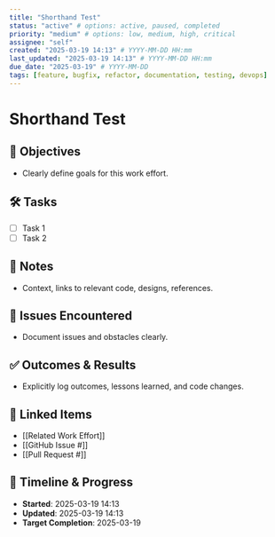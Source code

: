 ```yaml
---
title: "Shorthand Test"
status: "active" # options: active, paused, completed
priority: "medium" # options: low, medium, high, critical
assignee: "self"
created: "2025-03-19 14:13" # YYYY-MM-DD HH:mm
last_updated: "2025-03-19 14:13" # YYYY-MM-DD HH:mm
due_date: "2025-03-19" # YYYY-MM-DD
tags: [feature, bugfix, refactor, documentation, testing, devops]
---
```


# Shorthand Test

## 🚩 Objectives
- Clearly define goals for this work effort.

## 🛠 Tasks
- [ ] Task 1
- [ ] Task 2

## 📝 Notes
- Context, links to relevant code, designs, references.

## 🐞 Issues Encountered
- Document issues and obstacles clearly.

## ✅ Outcomes & Results
- Explicitly log outcomes, lessons learned, and code changes.

## 📌 Linked Items
- [[Related Work Effort]]
- [[GitHub Issue #]]
- [[Pull Request #]]

## 📅 Timeline & Progress
- **Started**: 2025-03-19 14:13
- **Updated**: 2025-03-19 14:13
- **Target Completion**: 2025-03-19
